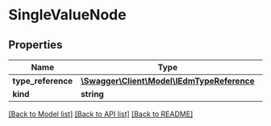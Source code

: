 # SingleValueNode

## Properties
Name | Type | Description | Notes
------------ | ------------- | ------------- | -------------
**type_reference** | [**\Swagger\Client\Model\IEdmTypeReference**](IEdmTypeReference.md) |  | [optional] 
**kind** | **string** |  | [optional] 

[[Back to Model list]](../README.md#documentation-for-models) [[Back to API list]](../README.md#documentation-for-api-endpoints) [[Back to README]](../README.md)



